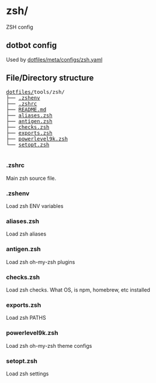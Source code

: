 # zsh/

ZSH config

## dotbot config

Used by [dotfiles/meta/configs/zsh.yaml](https://github.com/Clumsy-Coder/dotfiles/blob/master/meta/configs/zsh.yaml)

## File/Directory structure

<pre>
<a href="../../../../">dotfiles/</a>tools/zsh/
├── <a href="./.zshenv">.zshenv</a>
├── <a href="./.zshrc">.zshrc</a>
├── <a href="./README.md">README.md</a>
├── <a href="./aliases.zsh">aliases.zsh</a>
├── <a href="./antigen.zsh">antigen.zsh</a>
├── <a href="./checks.zsh">checks.zsh</a>
├── <a href="./exports.zsh">exports.zsh</a>
├── <a href="./powerlevel9k.zsh">powerlevel9k.zsh</a>
└── <a href="./setopt.zsh">setopt.zsh</a>

</pre>

### .zshrc

Main zsh source file.

### .zshenv

Load zsh ENV variables

### aliases.zsh

Load zsh aliases

### antigen.zsh

Load zsh oh-my-zsh plugins

### checks.zsh

Load zsh checks. What OS, is npm, homebrew, etc installed

### exports.zsh

Load zsh PATHS

### powerlevel9k.zsh

Load zsh oh-my-zsh theme configs

### setopt.zsh

Load zsh settings
